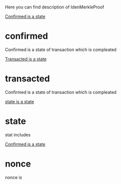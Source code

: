 Here you can find description of IdenMerkleProof

[Confirmed is a state](#confirmed)

# confirmed

Confirmed is a state of transaction which is compleated


[Transacted is a state](#transacted)

# transacted

Confirmed is a state of transaction which is compleated


[state is a state](#state)

# state

stat includes

[Confirmed is a state](#nonce)

# nonce

nonce is 
